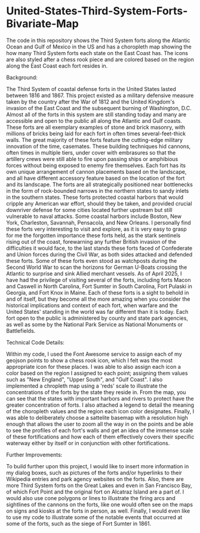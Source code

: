 # United-States-Third-System-Forts-Bivariate-Map
The code in this repository shows the Third System forts along the Atlantic Ocean and Gulf of Mexico in the US and has a choropleth map showing the how many Third System forts each state on the East Coast has. The icons are also styled after a chess rook piece and are colored based on the region along the East Coast each fort resides in.

Background:

The Third System of coastal defense forts in the United States lasted between 1816 and 1867. This project existed as a military defensive measure taken by the country after the War of 1812 and the United Kingdom's invasion of the East Coast and the subsequent burning of Washington, D.C. Almost all of the forts in this system are still standing today and many are accessible and open to the public all along the Atlantic and Gulf coasts. These forts are all exemplary examples of stone and brick masonry, with millions of bricks being laid for each fort in often times several-feet-thick walls. The great majority of these forts feature the cutting-edge military innovation of the time, casemates. These building techniques hid cannons, often times in multiple tiers, under cover with embrasures so that the artillery crews were still able to fire upon passing ships or amphibious forces without being exposed to enemy fire themselves. Each fort has its own unique arrangement of cannon placements based on the landscape, and all have different accessory feature based on the location of the fort and its landscape. The forts are all strategically positioned near bottlenecks in the form of rock-bounded narrows in the northern states to sandy inlets in the southern states. These forts protected coastal harbors that would cripple any American war effort, should they be taken, and provided crucial downriver defense for some cities located further upstream but still vulnerable to naval attacks. Some coastal harbors include Boston, New York, Charleston, Savannah, Pensacola, and New Orleans. I personally find these forts very interesting to visit and explore, as it is very easy to grasp for me the forgotten importance these forts held, as the stark sentinels rising out of the coast, forewarning any further British invasion of the difficulties it would face, to the last stands these forts faced of Confederate and Union forces during the Civil War, as both sides attacked and defended these forts. Some of these forts even stood as watchposts during the Second World War to scan the horizons for German U-Boats crossing the Atlantic to surprise and sink Allied merchant vessels. As of April 2025, I have had the privilege of visiting several of the forts, including forts Macon and Caswell in North Carolina, Fort Sumter in South Carolina, Fort Pulaski in Georgia, and Fort Knox in Maine. Each of these forts is a sight to behold in and of itself, but they become all the more amazing when you consider the historical implications and context of each fort, when warfare and the United States' standing in the world was far different than it is today. Each fort open to the public is administered by county and state park agencies, as well as some by the National Park Service as National Monuments or Battlefields. 

Technical Code Details:

Within my code, I used the Font Awesome service to assign each of my geojson points to show a chess rook icon, which I felt was the most appropriate icon for these places. I was able to also assign each icon a color based on the region I assigned to each point; assigning them values such as "New England", "Upper South", and "Gulf Coast". I also implemented a chropleth map using a 'reds' scale to illustrate the concentrations of the forts by the state they reside in. From the map, you can see that the states with important harbors and rivers to protect have the greater concentration of forts. I also attached a legend to detail the meaning of the choropleth values and the region each icon color designates. Finally, I was able to deliberately choose a sattelite basemap with a resolution high enough that allows the user to zoom all the way in on the points and be able to see the profiles of each fort's walls and get an idea of the immense scale of these fortifications and how each of them effectively covers their specific waterway either by itself or in conjunction with other fortifications. 

Further Improvements:

To build further upon this project, I would like to insert more information in my dialog boxes, such as pictures of the forts and/or hyperlinks to their Wikipedia entries and park agency websites on the forts. Also, there are more Third System forts on the Great Lakes and even in San Francisco Bay, of which Fort Point and the original fort on Alcatraz Island are a part of. I would also use cone polygons or lines to illustrate the firing arcs and sightlines of the cannons on the forts, like one would often see on the maps on signs and kiosks at the forts in person, as well. Finally, I would even like to use my code to illustrate some of the notable events that occurred at some of the forts, such as the siege of Fort Sumter in 1861. 

